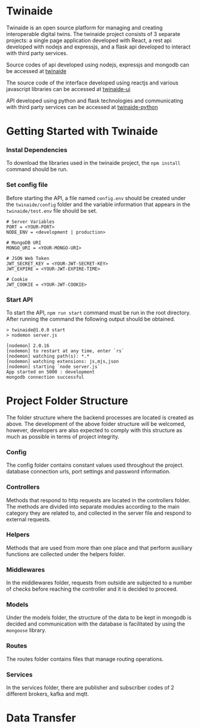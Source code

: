 # Twinaide

Twinaide is an open source platform for managing and creating interoperable digital twins. The twinaide project consists of 3 separate projects: a single page application developed with React, a rest api developed with nodejs and expressjs, and a flask api developed to interact with third party services.

Source codes of api developed using nodejs, expressjs and mongodb can be accessed at [twinaide](https://github.com/suatbayir1/twinaide)

The source code of the interface developed using reactjs and various javascript libraries can be accessed at [twinaide-ui](https://github.com/suatbayir1/twinaide-ui)

API developed using python and flask technologies and communicating with third party services can be accessed at [twinaide-python](https://github.com/suatbayir1/twinaide-python)

# Getting Started with Twinaide

### Instal Dependencies

To download the libraries used in the twinaide project, the `npm install` command should be run.

### Set config file
Before starting the API, a file named `config.env` should be created under the `twinaide/config` folder and the variable information that appears in the `twinaide/test.env` file should be set.

```
# Server Variables
PORT = <YOUR-PORT>
NODE_ENV = <development | production>

# MongoDB URI
MONGO_URI = <YOUR-MONGO-URI>

# JSON Web Token
JWT_SECRET_KEY = <YOUR-JWT-SECRET-KEY>
JWT_EXPIRE = <YOUR-JWT-EXPIRE-TIME>

# Cookie
JWT_COOKIE = <YOUR-JWT-COOKIE>
```

### Start API

To start the API, `npm run start` command must be run in the root directory. After running the command the following output should be obtained.

```
> twinaide@1.0.0 start
> nodemon server.js

[nodemon] 2.0.16
[nodemon] to restart at any time, enter `rs`
[nodemon] watching path(s): *.*
[nodemon] watching extensions: js,mjs,json
[nodemon] starting `node server.js`
App started on 5000 : development
mongodb connection successful
```

# Project Folder Structure

The folder structure where the backend processes are located is created as above. The development of the above folder structure will be welcomed, however, developers are also expected to comply with this structure as much as possible in terms of project integrity.

### Config

The config folder contains constant values used throughout the project. database connection urls, port settings and password information.

### Controllers

Methods that respond to http requests are located in the controllers folder. The methods are divided into separate modules according to the main category they are related to, and collected in the server file and respond to external requests.

### Helpers

Methods that are used from more than one place and that perform auxiliary functions are collected under the helpers folder.

### Middlewares

In the middlewares folder, requests from outside are subjected to a number of checks before reaching the controller and it is decided to proceed.

### Models

Under the models folder, the structure of the data to be kept in mongodb is decided and communication with the database is facilitated by using the `mongoose` library.

### Routes

The routes folder contains files that manage routing operations.

### Services

In the services folder, there are publisher and subscriber codes of 2 different brokers, kafka and mqtt.

# Data Transfer
